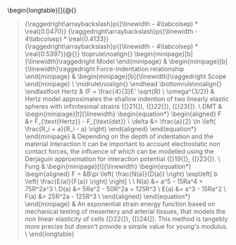 
\begin{longtable}[]{@{}
  >{\raggedright\arraybackslash}p{(\linewidth - 4\tabcolsep) * \real{0.0470}}
  >{\raggedright\arraybackslash}p{(\linewidth - 4\tabcolsep) * \real{0.4133}}
  >{\raggedright\arraybackslash}p{(\linewidth - 4\tabcolsep) * \real{0.5397}}@{}}
\toprule\noalign{}
\begin{minipage}[b]{\linewidth}\raggedright
Model
\end{minipage} & \begin{minipage}[b]{\linewidth}\raggedright
Force-Indentation relationship
\end{minipage} & \begin{minipage}[b]{\linewidth}\raggedright
Scope
\end{minipage} \\
\midrule\noalign{}
\endhead
\bottomrule\noalign{}
\endlastfoot
Hertz & \(F = \frac{4}{3}E' \sqrt{R} \ \omega^{3/2}\) & Hertz model
approximates the shallow indention of two linearly elastic spheres with
infinitesimal strains {[}21{]}, {[}22{]}, {[}23{]}. \\
DMT &
\begin{minipage}[t]{\linewidth}
\begin{equation*}
\begin{aligned}
F &= F_{\text{Hertz}} - F_{\text{det}} \\
\delta &= \frac{a}{2} \ln \left( \frac{R_i + a}{R_i - a} \right)
\end{aligned}
\end{equation*}
\end{minipage}
& Depending on the depth of indentation and the material interaction it
can be important to account electrostatic non contact forces, the
influence of which can be modelled using the Derjaguin approximation for
interaction potential {[}19{]}, {[}23{]}. \\
Fung &
\begin{minipage}[t]{\linewidth}
\begin{equation*}
\begin{aligned}
F = &B\pi \left( \frac{N(a)}{D(a)} \right)
\exp\left[ b \left( \frac{E(a)}{F(a)} \right) \right] \\ \\
N(a) &= a^5 - 15Ra^4 + 75R^2a^3 \\
D(a) &= 5Ra^2 - 50R^2a + 125R^3 \\
E(a) &= a^3 - 15Ra^2 \\
F(a) &= 25R^2a - 125R^3 \\
\end{aligned}
\end{equation*}
\end{minipage}
& An exponential strain energy function based on mechanical testing of
mesentery and arterial tissues, that models the non linear elasticity of
cells {[}22{]}, {[}24{]}. This method is tangebly more precise but
doesn't provide a simple value for young's modulus. \\
\end{longtable}

